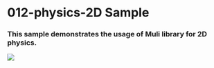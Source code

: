 # 012-physics-2D Sample

### This sample demonstrates the usage of Muli library for 2D physics.

![](https://i.rawr.dev/sample12-min-2.gif)
